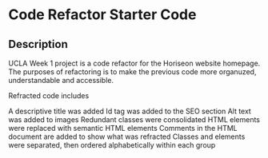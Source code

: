 # Code Refactor Starter Code

## Description
UCLA Week 1 project is a code refactor for the Horiseon website homepage. The purposes of refactoring is to make the previous code more organuzed, understandable and accessible.


Refracted code includes

A descriptive title was added
Id tag was added to the SEO section
Alt text was added to images
Redundant classes were consolidated
HTML elements were replaced with semantic HTML elements
Comments in the HTML document are added to show what was refracted
Classes and elements were separated, then ordered alphabetically within each group

